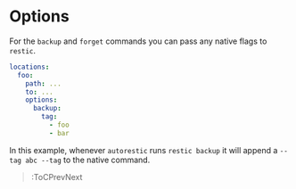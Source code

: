 # Options

For the `backup` and `forget` commands you can pass any native flags to `restic`.

```yaml
locations:
  foo:
    path: ...
    to: ...
    options:
      backup:
        tag:
          - foo
          - bar
```

In this example, whenever `autorestic` runs `restic backup` it will append a `--tag abc --tag` to the native command.

> :ToCPrevNext
